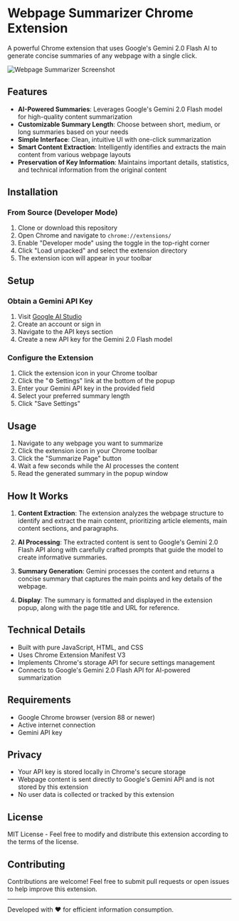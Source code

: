 # Webpage Summarizer Chrome Extension

A powerful Chrome extension that uses Google's Gemini 2.0 Flash AI to generate concise summaries of any webpage with a single click.

![Webpage Summarizer Screenshot](https://via.placeholder.com/640x400)

## Features

- **AI-Powered Summaries**: Leverages Google's Gemini 2.0 Flash model for high-quality content summarization
- **Customizable Summary Length**: Choose between short, medium, or long summaries based on your needs
- **Simple Interface**: Clean, intuitive UI with one-click summarization
- **Smart Content Extraction**: Intelligently identifies and extracts the main content from various webpage layouts
- **Preservation of Key Information**: Maintains important details, statistics, and technical information from the original content

## Installation

### From Source (Developer Mode)
1. Clone or download this repository
2. Open Chrome and navigate to `chrome://extensions/`
3. Enable "Developer mode" using the toggle in the top-right corner
4. Click "Load unpacked" and select the extension directory
5. The extension icon will appear in your toolbar

## Setup

### Obtain a Gemini API Key
1. Visit [Google AI Studio](https://makersuite.google.com/)
2. Create an account or sign in
3. Navigate to the API keys section
4. Create a new API key for the Gemini 2.0 Flash model

### Configure the Extension
1. Click the extension icon in your Chrome toolbar
2. Click the "⚙️ Settings" link at the bottom of the popup
3. Enter your Gemini API key in the provided field
4. Select your preferred summary length
5. Click "Save Settings"

## Usage

1. Navigate to any webpage you want to summarize
2. Click the extension icon in your Chrome toolbar
3. Click the "Summarize Page" button
4. Wait a few seconds while the AI processes the content
5. Read the generated summary in the popup window

## How It Works

1. **Content Extraction**: The extension analyzes the webpage structure to identify and extract the main content, prioritizing article elements, main content sections, and paragraphs.

2. **AI Processing**: The extracted content is sent to Google's Gemini 2.0 Flash API along with carefully crafted prompts that guide the model to create informative summaries.

3. **Summary Generation**: Gemini processes the content and returns a concise summary that captures the main points and key details of the webpage.

4. **Display**: The summary is formatted and displayed in the extension popup, along with the page title and URL for reference.

## Technical Details

- Built with pure JavaScript, HTML, and CSS
- Uses Chrome Extension Manifest V3
- Implements Chrome's storage API for secure settings management
- Connects to Google's Gemini 2.0 Flash API for AI-powered summarization

## Requirements

- Google Chrome browser (version 88 or newer)
- Active internet connection
- Gemini API key

## Privacy

- Your API key is stored locally in Chrome's secure storage
- Webpage content is sent directly to Google's Gemini API and is not stored by this extension
- No user data is collected or tracked by this extension

## License

MIT License - Feel free to modify and distribute this extension according to the terms of the license.

## Contributing

Contributions are welcome! Feel free to submit pull requests or open issues to help improve this extension.

---

Developed with ❤️ for efficient information consumption.
